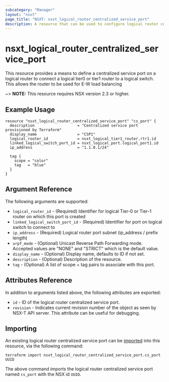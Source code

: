 ```yaml
---
subcategory: "Manager"
layout: "nsxt"
page_title: "NSXT: nsxt_logical_router_centralized_service_port"
description: A resource that can be used to configure logical router centralized service port in NSX.
---
```


# nsxt_logical_router_centralized_service_port

This resource provides a means to define a centralized service port on a logical router to connect a logical tier0 or tier1 router to a logical switch. This allows the router to be used for E-W load balancing

~> **NOTE:** This resource requires NSX version 2.3 or higher.

## Example Usage

```hcl
resource "nsxt_logical_router_centralized_service_port" "cs_port" {
  description                   = "Centralized service port provisioned by Terraform"
  display_name                  = "CSP1"
  logical_router_id             = nsxt_logical_tier1_router.rtr1.id
  linked_logical_switch_port_id = nsxt_logical_port.logical_port1.id
  ip_address                    = "1.1.0.1/24"

  tag {
    scope = "color"
    tag   = "blue"
  }
}
```

## Argument Reference

The following arguments are supported:

* `logical_router_id` - (Required) Identifier for logical Tier-0 or Tier-1 router on which this port is created
* `linked_logical_switch_port_id` - (Required) Identifier for port on logical switch to connect to
* `ip_address` - (Required) Logical router port subnet (ip_address / prefix length)
* `urpf_mode` - (Optional) Unicast Reverse Path Forwarding mode. Accepted values are "NONE" and "STRICT" which is the default value.
* `display_name` - (Optional) Display name, defaults to ID if not set.
* `description` - (Optional) Description of the resource.
* `tag` - (Optional) A list of scope + tag pairs to associate with this port.

## Attributes Reference

In addition to arguments listed above, the following attributes are exported:

* `id` - ID of the logical router centralized service port.
* `revision` - Indicates current revision number of the object as seen by NSX-T API server. This attribute can be useful for debugging.

## Importing

An existing logical router centralized service port can be [imported][docs-import] into this resource, via the following command:

[docs-import]: https://www.terraform.io/cli/import

```
terraform import nsxt_logical_router_centralized_service_port.cs_port UUID
```

The above command imports the logical router centralized service port named `cs_port` with the NSX id `UUID`.
